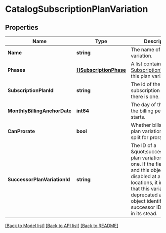 # CatalogSubscriptionPlanVariation

## Properties
Name | Type | Description | Notes
------------ | ------------- | ------------- | -------------
**Name** | **string** | The name of the plan variation. | [default to null]
**Phases** | [**[]SubscriptionPhase**](SubscriptionPhase.md) | A list containing each [SubscriptionPhase](https://developer.squareup.com/reference/square_2024-07-17/objects/SubscriptionPhase) for this plan variation. | [default to null]
**SubscriptionPlanId** | **string** | The id of the subscription plan, if there is one. | [optional] [default to null]
**MonthlyBillingAnchorDate** | **int64** | The day of the month the billing period starts. | [optional] [default to null]
**CanProrate** | **bool** | Whether bills for this plan variation can be split for proration. | [optional] [default to null]
**SuccessorPlanVariationId** | **string** | The ID of a \&quot;successor\&quot; plan variation to this one. If the field is set, and this object is disabled at all locations, it indicates that this variation is deprecated and the object identified by the successor ID be used in its stead. | [optional] [default to null]

[[Back to Model list]](../README.md#documentation-for-models) [[Back to API list]](../README.md#documentation-for-api-endpoints) [[Back to README]](../README.md)

